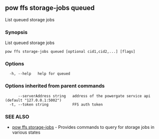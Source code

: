 ## pow ffs storage-jobs queued

List queued storage jobs

### Synopsis

List queued storage jobs

```
pow ffs storage-jobs queued [optional cid1,cid2,...] [flags]
```

### Options

```
  -h, --help   help for queued
```

### Options inherited from parent commands

```
      --serverAddress string   address of the powergate service api (default "127.0.0.1:5002")
  -t, --token string           FFS auth token
```

### SEE ALSO

* [pow ffs storage-jobs](pow_ffs_storage-jobs.md)	 - Provides commands to query for storage jobs in various states

